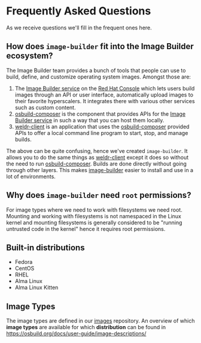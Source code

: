 # Frequently Asked Questions

As we receive questions we'll fill in the frequent ones here.

## How does `image-builder` fit into the Image Builder ecosystem?

The Image Builder team provides a bunch of tools that people can use to build, define, and customize operating system images. Amongst those are:

1. The [Image Builder service](https://console.redhat.com/insights/image-builder/) on the [Red Hat Console](https://console.redhat.com/) which lets users build images through an API or user interface, automatically upload images to their favorite hyperscalers. It integrates there with various other services such as custom content.
2. [osbuild-composer](https://github.com/osbuild/osbuild-composer) is the component that provides APIs for the [Image Builder service](https://console.redhat.com/insights/image-builder/) in such a way that you can host them locally.
3. [weldr-client](https://github.com/osbuild/weldr-client) is an application that uses the [osbuild-composer](https://github.com/osbuild/osbuild-composer) provided APIs to offer a local command line program to start, stop, and manage builds.

The above can be quite confusing, hence we've created `image-builder`. It allows you to do the same things as [weldr-client](https://github.com/osbuild/weldr-client) except it does so without the need to run [osbuild-composer](https://github.com/osbuild/osbuild-composer). Builds are done directly without going through other layers. This makes [image-builder](https://github.com/osbuild/image-builder-cli) easier to install and use in a lot of environments.

## Why does `image-builder` need `root` permissions?

For image types where we need to work with filesystems we need root. Mounting and working with filesystems is not namespaced in the Linux kernel and mounting filesystems is generally considered to be "running untrusted code in the kernel" hence it requires root permissions.

## Built-in distributions

- Fedora
- CentOS
- RHEL
- Alma Linux
- Alma Linux Kitten

## Image Types

The image types are defined in our [images](https://github.com/osbuild/images) repository.
An overview of which **image types** are available for which **distribution** can be found in
https://osbuild.org/docs/user-guide/image-descriptions/
